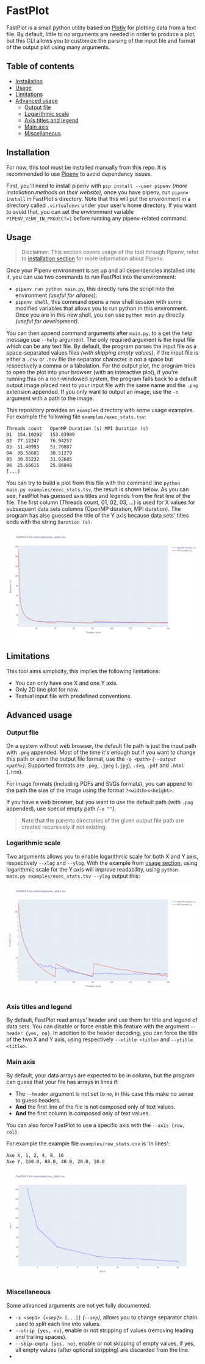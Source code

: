 # FastPlot
FastPlot is a small python utility based on [Plotly](https://plotly.com/) for plotting data from a text file. 
By default, little to no arguments are needed in order to produce a plot, but this CLI allows you to 
customize the parsing of the input file and format of the output plot using many arguments.

## Table of contents
- [Installation](#installation)
- [Usage](#usage)
- [Limitations](#limitations)
- [Advanced usage](#advanced-usage)
  - [Output file](#output-file)
  - [Logarithmic scale](#logarithmic-scale)
  - [Axis titles and legend](#axis-titles-and-legend)
  - [Main axis](#main-axis)
  - [Miscellaneous](#miscellaneous)

## Installation
For now, this tool must be installed manually from this repo.
It is recommended to use [Pipenv](https://pipenv.pypa.io) to avoid dependency issues. 

First, you'll need to install pipenv with `pip install --user pipenv` *(more installation methods on their 
website)*, once you have pipenv, run `pipenv install` in FastPlot's directory. Note that this will put the
environment in a directory called `.virtualenvs` under your user's home directory. If you want to avoid that,
you can set the environment variable `PIPENV_VENV_IN_PROJECT=1` before running any pipenv-related command.

## Usage
> Disclaimer: This section covers usage of the tool through Pipenv, refer to 
> [installation section](#installation) for more information about Pipenv.

Once your Pipenv environment is set up and all dependencies installed into it, you can use two commands to run
FastPlot into the environment:
- `pipenv run python main.py`, this directly runs the script into the environment *(useful for aliases)*.
- `pipenv shell`, this command opens a new shell session with some modified variables that allows you to run
python in this environment. Once you are in this new shell, you can use `python main.py` directly *(useful 
for development)*.

You can then append command arguments after `main.py`, to a get the help message use `--help` argument.
The only required argument is the input file which can be any text file. By default, the program parses
the input file as a space-separated values files *(with skipping empty values)*, if the input file
is either a `.csv` or `.tsv` file the separator character is not a space but respectively a comma or
a tabulation. For the output plot, the program tries to open the plot into your browser (with an interactive
plot), if you're running this on a non-windowed system, the program falls back to a default output image 
placed next to your input file with the same name and the `.png` extension appended. If you only want to
output an image, use the `-o` argument with a path to the image.

This repository provides an `examples` directory with some usage examples. For example the following file
`examples/exec_stats.tsv`:
```
Threads count	OpenMP Duration (s)	MPI Duration (s)
01	154.10292	153.03909
02	77.12247	76.94257
03	51.40993	51.70887
04	38.56681	38.51279
05	30.85232	31.02685
06	25.66615	25.86048
[...]
```
You can try to build a plot from this file with the command line `python main.py examples/exec_stats.tsv`,
the result is shown below. As you can see, FastPlot has guessed axis titles and legends from the first line 
of the file. The first column (Threads count, 01, 02, 03, ...) is used for X values for subsequent data sets 
columns (OpenMP duration, MPI duration). The program has also guessed the title of the Y axis because 
data sets' titles ends with the string `Duration (s)`.

![View of exec_stats.png](examples/exec_stats.png)

## Limitations
This tool aims simplicity, this implies the following limitations:
- You can only have one X and one Y axis.
- Only 2D line plot for now.
- Textual input file with predefined conventions.

## Advanced usage

### Output file
On a system without web browser, the default file path is just the input path with `.png` appended. Most
of the time it's enough but if you want to change this path or even the output file format, use the 
`-o <path>` *(`--output <path>`)*. Supported formats are `.png`, `.jpeg` (`.jpg`), `.svg`, `.pdf` and
`.html` (`.htm`).

For image formats (including PDFs and SVGs formats), you can append to the path the size of the image
using the format `?<width>x<height>`.

If you have a web browser, but you want to use the default path (with `.png` appended), use special empty
path *(`-o ""`)*.

> Note that the parents directories of the given output file path are created recursively if not existing.

### Logarithmic scale
Two arguments allows you to enable logarithmic scale for both X and Y axis, respectively `--xlog` and `--ylog`.
With the example from [usage section](#usage), using logarithmic scale for the Y axis will improve readability,
using `python main.py examples/exec_stats.tsv --ylog` output this:

![View of exec_stats.png](examples/exec_stats_log.png)

### Axis titles and legend
By default, FastPlot read arrays' header and use them for title and legend of data sets. You can disable or
force enable this feature with the argument `--header {yes, no}`.
In addition to the header decoding, you can force the title of the two X and Y axis, using respectively 
`--xtitle <title>` and `--ytitle <title>`.

### Main axis
By default, your data arrays are expected to be in column, but the program can guess that your file has arrays
in lines if:
- The `--header` argument is not set to `no`, in this case this make no sense to guess headers.
- **And** the first line of the file is not composed only of text values.
- **And** the first column is composed only of text values.

You can also force FastPlot to use a specific axis with the `--axis {row, col}`.

For example the example file `examples/row_stats.csv` is 'in lines':
```
Axe X, 1, 2, 4, 8, 16
Axe Y, 160.0, 80.0, 40.0, 20.0, 10.0
```

![View of exec_stats.png](examples/row_stats.png)

### Miscellaneous
Some advanced arguments are not yet fully documented:
- `-s <sep1> [<sep2> [...]]` *(`--sep`)*, allows you to change separator chain used to split each line into values.
- `--strip {yes, no}`, enable or not stripping of values (removing leading and trailing spaces).
- `--skip-empty {yes, no}`, enable or not skipping of empty values, if yes, all empty values (after 
optional stripping) are discarded from the line.
- 